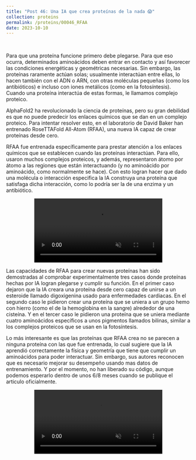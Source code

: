 ```yaml
---
title: "Post 46: Una IA que crea proteínas de la nada 😱"
collection: proteins
permalink: /proteins/00046_RFAA
date: 2023-10-10
---
```


&nbsp;

Para que una proteína funcione primero debe plegarse. Para que eso ocurra, determinados aminoácidos deben entrar en contacto y así favorecer las condiciones energéticas y geométricas necesarias. Sin embargo, las proteínas raramente actúan solas; usualmente interactúan entre ellas, lo hacen también con el ADN o ARN, con otras moléculas pequeñas (como los antibióticos) e incluso con iones metálicos (como en la fotosíntesis). Cuando una proteína interactúa de estas formas, le llamamos complejo proteico. 

AlphaFold2 ha revolucionado la ciencia de proteínas, pero su gran debilidad es que no puede predecir los enlaces químicos que se dan en un complejo proteico. Para intentar resolver esto, en el laboratorio de David Baker han entrenado RoseTTAFold All-Atom (RFAA), una nueva IA capaz de crear proteínas desde cero.  

RFAA fue entrenada específicamente para prestar atención a los enlaces químicos que se establecen cuando las proteínas interactúan. Para ello, usaron muchos complejos proteicos, y además, representaron átomo por átomo a las regiones que están interactuando (y no aminoácido por aminoácido, como normalmente se hace). Con esto logran hacer que dado una molécula o interacción especifica la IA construya una proteína que satisfaga dicha interacción, como lo podría ser la de una enzima y un antibiótico. 

<div>
<center>
<video width="350" autoplay="autoplay" loop="true" controls muted>
  <source src="/images/proteins/00046_RFAA.mp4" type="video/mp4">
  Your browser does not support the video tag.
</video>
</center>
</div>

Las capacidades de RFAA para crear nuevas proteínas han sido demostradas al comprobar experimentalmente tres casos donde proteínas hechas por IA logran plegarse y cumplir su función. En el primer caso dejaron que la IA creara una proteína desde cero capaz de unirse a un esteroide llamado digoxigenina usado para enfermedades cardiacas. En el segundo caso le pidieron crear una proteína que se uniera a un grupo hemo con hierro (como el de la hemoglobina en la sangre) alrededor de una cisteína. Y en el tercer caso le pidieron una proteína que se uniera mediante cuatro aminoácidos específicos a unos pigmentos llamados bilinas, similar a los complejos proteicos que se usan en la fotosíntesis. 

Lo más interesante es que las proteínas que RFAA crea no se parecen a ninguna proteína con las que fue entrenada, lo cual sugiere que la IA aprendió correctamente la física y geometría que tiene que cumplir un aminoácidos para poder interactuar. Sin embargo, sus autores reconocen que es necesario mejorar su desempeño usando mas datos de entrenamiento. Y por el momento, no han liberado su código, aunque podemos esperarlo dentro de unos 6/8 meses cuando se publique el articulo oficialmente. 


<div>
<center>
<video width="350" autoplay="autoplay" loop="true" controls muted>
  <source src="/images/proteins/00046_RFAA2.mp4" type="video/mp4">
  Your browser does not support the video tag.
</video>
</center>
</div>
